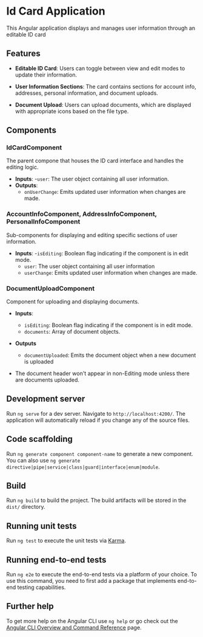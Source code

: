 # Id Card Application 

This Angular application displays and manages user information through an editable ID card

## Features 
- **Editable ID Card**: Users can toggle between view and edit modes to update their information.

- **User Information Sections**: The card contains sections for account info, addresses, personal information, and document uploads. 

- **Document Upload**: Users can upload documents, which are displayed with appropriate icons based on the file type. 

## Components 

### IdCardComponent

The parent compone that houses the ID card interface and handles the editing logic.

- **Inputs**:
    -`user`: The user object containing all user information.
- **Outputs**:
    - `onUserChange`: Emits updated user information when changes are made. 

### AccountInfoComponent, AddressInfoComponent, PersonalInfoComponent

Sub-components for displaying and editing specific sections of user information.

- **Inputs**:
    -`isEditing`: Boolean flag indicating if the component is in edit mode.
    - `user`: The user object containing all user information
    - `userChange`: Emits updated user information when changes are made.

### DocumentUploadComponent

Component for uploading and displaying documents. 

- **Inputs**:
    - `isEditing`: Boolean flag indicating if the component is in edit mode.
    - `documents`: Array of document objects. 
- **Outputs**
    - `documentUploaded`: Emits the document object when a new document is uploaded

- The document header won't appear in non-Editing mode unless there are documents uploaded. 

## Development server

Run `ng serve` for a dev server. Navigate to `http://localhost:4200/`. The application will automatically reload if you change any of the source files.

## Code scaffolding

Run `ng generate component component-name` to generate a new component. You can also use `ng generate directive|pipe|service|class|guard|interface|enum|module`.

## Build

Run `ng build` to build the project. The build artifacts will be stored in the `dist/` directory.

## Running unit tests

Run `ng test` to execute the unit tests via [Karma](https://karma-runner.github.io).

## Running end-to-end tests

Run `ng e2e` to execute the end-to-end tests via a platform of your choice. To use this command, you need to first add a package that implements end-to-end testing capabilities.

## Further help

To get more help on the Angular CLI use `ng help` or go check out the [Angular CLI Overview and Command Reference](https://angular.dev/tools/cli) page.
